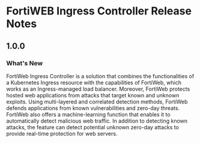 # FortiWEB Ingress Controller Release Notes

## 1.0.0
### What's New

FortiWeb Ingress Controller is a solution that combines the functionalities of a Kubernetes Ingress resource with the capabilities of FortiWeb, which works as an Ingress-managed load balancer. Moreover, FortiWeb protects hosted web applications from attacks that target known and unknown exploits. Using multi-layered and correlated detection methods, FortiWeb defends applications from known vulnerabilities and zero-day threats. FortiWeb also offers a machine-learning function that enables it to automatically detect malicious web traffic. In addition to detecting known attacks, the feature can detect potential unknown zero-day attacks to provide real-time protection for web servers.


